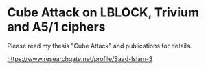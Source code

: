 # Cube Attack on LBLOCK, Trivium and A5/1 ciphers

Please read my thesis "Cube Attack" and publications for details.

https://www.researchgate.net/profile/Saad-Islam-3
